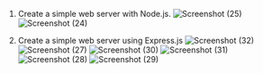 01) Create a simple web server with Node.js.
![Screenshot (25)](https://github.com/user-attachments/assets/3bf6e321-5e54-48b6-b8ae-614509c294f0)
![Screenshot (24)](https://github.com/user-attachments/assets/ef38a1a5-37f1-4f22-8d34-204e00682108)

02) Create a simple web server using Express.js
![Screenshot (32)](https://github.com/user-attachments/assets/89d61dee-4e8f-4b11-afef-dfa64a733eea)
![Screenshot (27)](https://github.com/user-attachments/assets/d42e8394-8a68-4bd3-9361-bcecf25044c7)
![Screenshot (30)](https://github.com/user-attachments/assets/2261541a-16aa-4963-a71c-5de1d5b9f1ca)
![Screenshot (31)](https://github.com/user-attachments/assets/e8c78d87-1eec-4ade-a32c-cd0fe6d4d177)
![Screenshot (28)](https://github.com/user-attachments/assets/5ae35bcb-e6ac-4cc8-8f90-945b5ec45ee5)
![Screenshot (29)](https://github.com/user-attachments/assets/b59a7419-35ca-4f6c-9282-e50c1381d52a)

